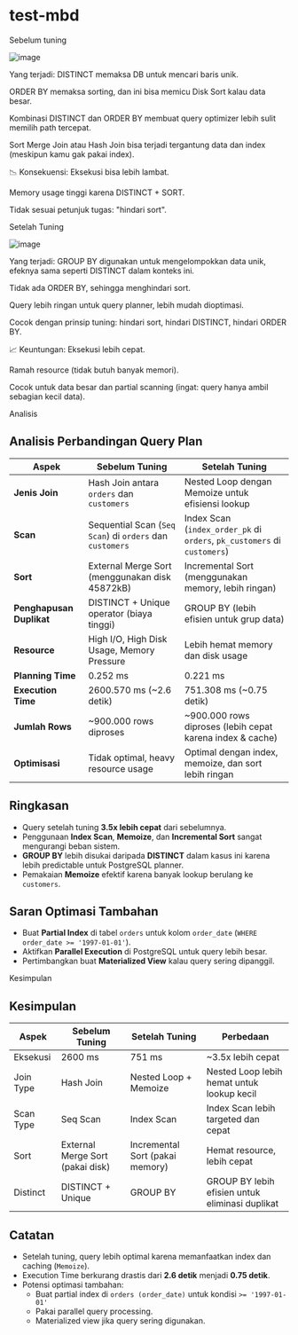 # test-mbd


Sebelum tuning


![image](https://github.com/user-attachments/assets/331ce59f-4e92-42e9-bf0c-e1b7dc9b830f)

 Yang terjadi:
DISTINCT memaksa DB untuk mencari baris unik.

ORDER BY memaksa sorting, dan ini bisa memicu Disk Sort kalau data besar.

Kombinasi DISTINCT dan ORDER BY membuat query optimizer lebih sulit memilih path tercepat.

Sort Merge Join atau Hash Join bisa terjadi tergantung data dan index (meskipun kamu gak pakai index).

📉 Konsekuensi:
Eksekusi bisa lebih lambat.

Memory usage tinggi karena DISTINCT + SORT.

Tidak sesuai petunjuk tugas: "hindari sort".


Setelah Tuning

![image](https://github.com/user-attachments/assets/fc382805-86d2-4ddb-8c0d-4d2dcc16d921)

 Yang terjadi:
GROUP BY digunakan untuk mengelompokkan data unik, efeknya sama seperti DISTINCT dalam konteks ini.

Tidak ada ORDER BY, sehingga menghindari sort.

Query lebih ringan untuk query planner, lebih mudah dioptimasi.

Cocok dengan prinsip tuning: hindari sort, hindari DISTINCT, hindari ORDER BY.

📈 Keuntungan:
Eksekusi lebih cepat.

Ramah resource (tidak butuh banyak memori).

Cocok untuk data besar dan partial scanning (ingat: query hanya ambil sebagian kecil data).


Analisis

## Analisis Perbandingan Query Plan

| Aspek                  | Sebelum Tuning                                                                 | Setelah Tuning                                                          |
|-------------------------|--------------------------------------------------------------------------------|-------------------------------------------------------------------------|
| **Jenis Join**          | Hash Join antara `orders` dan `customers`                                       | Nested Loop dengan Memoize untuk efisiensi lookup                      |
| **Scan**                | Sequential Scan (`Seq Scan`) di `orders` dan `customers`                      | Index Scan (`index_order_pk` di `orders`, `pk_customers` di `customers`) |
| **Sort**                | External Merge Sort (menggunakan disk 45872kB)                                 | Incremental Sort (menggunakan memory, lebih ringan)                    |
| **Penghapusan Duplikat**| DISTINCT + Unique operator (biaya tinggi)                                       | GROUP BY (lebih efisien untuk grup data)                                |
| **Resource**            | High I/O, High Disk Usage, Memory Pressure                                     | Lebih hemat memory dan disk usage                                       |
| **Planning Time**       | 0.252 ms                                                                       | 0.221 ms                                                               |
| **Execution Time**      | 2600.570 ms (~2.6 detik)                                                       | 751.308 ms (~0.75 detik)                                                |
| **Jumlah Rows**         | ~900.000 rows diproses                                                         | ~900.000 rows diproses (lebih cepat karena index & cache)              |
| **Optimisasi**          | Tidak optimal, heavy resource usage                                            | Optimal dengan index, memoize, dan sort lebih ringan                  |

## Ringkasan
- Query setelah tuning **3.5x lebih cepat** dari sebelumnya.
- Penggunaan **Index Scan**, **Memoize**, dan **Incremental Sort** sangat mengurangi beban sistem.
- **GROUP BY** lebih disukai daripada **DISTINCT** dalam kasus ini karena lebih predictable untuk PostgreSQL planner.
- Pemakaian **Memoize** efektif karena banyak lookup berulang ke `customers`.

## Saran Optimasi Tambahan
- Buat **Partial Index** di tabel `orders` untuk kolom `order_date` (`WHERE order_date >= '1997-01-01'`).
- Aktifkan **Parallel Execution** di PostgreSQL untuk query lebih besar.
- Pertimbangkan buat **Materialized View** kalau query sering dipanggil.

Kesimpulan

## Kesimpulan

| Aspek        | Sebelum Tuning | Setelah Tuning | Perbedaan |
|--------------|----------------|----------------|-----------|
| Eksekusi     | 2600 ms         | 751 ms          | ~3.5x lebih cepat |
| Join Type    | Hash Join       | Nested Loop + Memoize | Nested Loop lebih hemat untuk lookup kecil |
| Scan Type    | Seq Scan        | Index Scan      | Index Scan lebih targeted dan cepat |
| Sort         | External Merge Sort (pakai disk) | Incremental Sort (pakai memory) | Hemat resource, lebih cepat |
| Distinct     | DISTINCT + Unique | GROUP BY       | GROUP BY lebih efisien untuk eliminasi duplikat |

## Catatan
- Setelah tuning, query lebih optimal karena memanfaatkan index dan caching (`Memoize`).
- Execution Time berkurang drastis dari **2.6 detik** menjadi **0.75 detik**.
- Potensi optimasi tambahan: 
  - Buat partial index di `orders (order_date)` untuk kondisi `>= '1997-01-01'`
  - Pakai parallel query processing.
  - Materialized view jika query sering digunakan.
